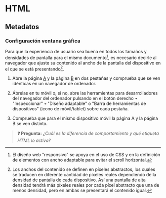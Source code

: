 # HTML
## Metadatos

### Configuración ventana gráfica

Para que la experiencia de usuario sea buena en todos los tamaños y densidades de pantalla para el mismo documento[^1], es necesario decirle al navegador que ajuste su contenido al ancho de la pantalla del dispositivo en el que se está presentando[^2].

1. Abre la página [A](./files/viewport-a.html) y la página [B](./files/viewport-b.html) en dos pestañas y comprueba que se ven idénticas en un navegador de ordenador.

1. Ábrelas en tu móvil o, si no, abre las herramientas para desarrolladores del navegador del ordenador pulsando en el botón derecho `➜` "Inspeccionar" `➜` "Diseño adaptable" o "Barra de herramientas de dispositivos" (icono de móvil/tablet) sobre cada pestaña.

1. Comprueba que para el mismo dispositivo móvil la página A y la página B se ven distinto.

> **❓ Pregunta:** _¿Cuál es la diferencia de comportamiento y qué etiqueta HTML lo activa?_

[^1]: El diseño web "responsivo" se apoya en el uso de CSS y en la definición de elementos con ancho adaptable para evitar el scroll horizontal.

[^2]: Los anchos del contenido se definen en píxeles abstractos, los cuales se traducen en diferente cantidad de píxeles reales dependiendo de la densidad de pantalla de cada dispositivo. Así una pantalla de alta densidad tendrá más píxeles reales por cada píxel abstracto que una de menos densidad, pero en ambas se presentará el contenido igual.